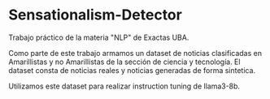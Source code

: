 # Sensationalism-Detector
Trabajo práctico de la materia "NLP" de Exactas UBA. 

Como parte de este trabajo armamos un dataset de noticias clasificadas en Amarillistas y no Amarillistas de la sección de ciencia y tecnología. El dataset consta de noticias reales y noticias generadas de forma sintetica. 

Utilizamos este dataset para realizar instruction tuning de llama3-8b.
